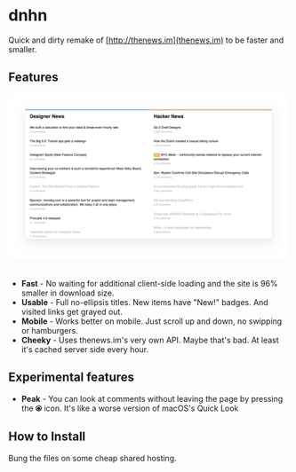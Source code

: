 # dnhn
Quick and dirty remake of [http://thenews.im](thenews.im) to be faster and smaller.

## Features
<div align="center">
  <img src="https://raw.githubusercontent.com/anthonyec/dnhn/master/screenshot.png" alt="Screenshot" width="814">
</div>
<br>

- **Fast** - No waiting for additional client-side loading and the site is 96% smaller in download size.
- **Usable** - Full no-ellipsis titles. New items have "New!" badges. And visited links get grayed out.
- **Mobile** - Works better on mobile. Just scroll up and down, no swipping or hamburgers.
- **Cheeky** - Uses thenews.im's very own API. Maybe that's bad. At least it's cached server side every hour.

## Experimental features
- **Peak** - You can look at comments without leaving the page by pressing the **⦿** icon. It's like a worse version of macOS's Quick Look

## How to Install
Bung the files on some cheap shared hosting.
